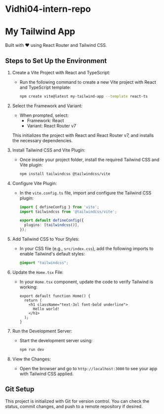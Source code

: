 # Vidhi04-intern-repo
# My Tailwind App

Built with ❤️ using React Router and Tailwind CSS.

## Steps to Set Up the Environment

1. Create a Vite Project with React and TypeScript:
   - Run the following command to create a new Vite project with React and TypeScript template:
     ```bash
     npm create vite@latest my-tailwind-app --template react-ts
     ```

2. Select the Framework and Variant:
   - When prompted, select:
     - Framework: React
     - Variant: React Router v7

   This initializes the project with React and React Router v7, and installs the necessary dependencies.

3. Install Tailwind CSS and Vite Plugin:
   - Once inside your project folder, install the required Tailwind CSS and Vite plugin:
     ```bash
     npm install tailwindcss @tailwindcss/vite
     ```

4. Configure Vite Plugin:
   - In the `vite.config.ts` file, import and configure the Tailwind CSS plugin:
     ```ts
     import { defineConfig } from 'vite';
     import tailwindcss from '@tailwindcss/vite';

     export default defineConfig({
       plugins: [tailwindcss()],
     });
     ```

5. Add Tailwind CSS to Your Styles:
   - In your CSS file (e.g., `src/index.css`), add the following imports to enable Tailwind's default styles:
     ```css
     @import "tailwindcss";
     ```

6. Update the `Home.tsx` File:
   - In your `Home.tsx` component, update the code to verify Tailwind is working:
     ```tsx
     export default function Home() {
       return (
         <h1 className="text-3xl font-bold underline">
           Hello world!
         </h1>
       );
     }
     ```

7. Run the Development Server:
   - Start the development server using:
     ```bash
     npm run dev
     ```

8. View the Changes:
   - Open the browser and go to `http://localhost:3000` to see your app with Tailwind CSS applied.

## Git Setup

This project is initialized with Git for version control. You can check the status, commit changes, and push to a remote repository if desired.
